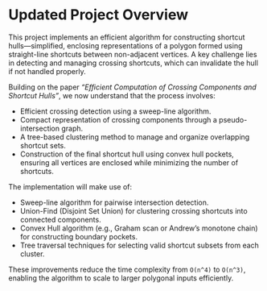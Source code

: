 # Updated Project Overview

This project implements an efficient algorithm for constructing shortcut hulls—simplified, enclosing representations of a polygon formed using straight-line shortcuts between non-adjacent vertices. A key challenge lies in detecting and managing crossing shortcuts, which can invalidate the hull if not handled properly.

Building on the paper *“Efficient Computation of Crossing Components and Shortcut Hulls”*, we now understand that the process involves:

- Efficient crossing detection using a sweep-line algorithm.
- Compact representation of crossing components through a pseudo-intersection graph.
- A tree-based clustering method to manage and organize overlapping shortcut sets.
- Construction of the final shortcut hull using convex hull pockets, ensuring all vertices are enclosed while minimizing the number of shortcuts.

The implementation will make use of:

- Sweep-line algorithm for pairwise intersection detection.
- Union-Find (Disjoint Set Union) for clustering crossing shortcuts into connected components.
- Convex Hull algorithm (e.g., Graham scan or Andrew’s monotone chain) for constructing boundary pockets.
- Tree traversal techniques for selecting valid shortcut subsets from each cluster.

These improvements reduce the time complexity from `O(n^4)` to `O(n^3)`, enabling the algorithm to scale to larger polygonal inputs efficiently.
